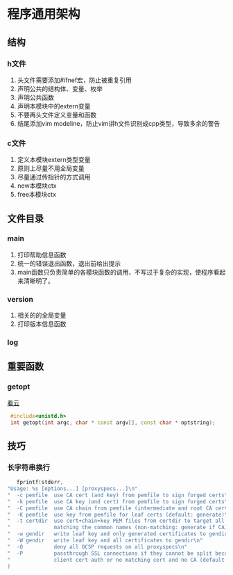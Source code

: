 # 程序通用架构


## 结构
### h文件
1. 头文件需要添加#ifnef宏，防止被重复引用
2. 声明公共的结构体、变量、枚举
3. 声明公共函数
4. 声明本模块中的extern变量
5. 不要再头文件定义变量和函数
6. 结尾添加vim modeline，防止vim讲h文件识别成cpp类型，导致多余的警告

### c文件
1. 定义本模块extern类型变量
2. 原则上尽量不用全局变量
3. 尽量通过传指针的方式调用
2. new本模块ctx
3. free本模块ctx

## 文件目录

### main
1. 打印帮助信息函数
2. 统一的错误退出函数，退出前给出提示
3. main函数只负责简单的各模块函数的调用，不写过于复杂的实现，使程序看起来清晰明了。

### version
1. 相关的的全局变量
2. 打印版本信息函数

### log

## 重要函数
### getopt
[看云](http://www.kancloud.cn/wizardforcel/linux-c-api-ref/98621)

```cpp
 #include<unistd.h>
 int getopt(int argc, char * const argv[], const char * optstring);
 ```
 
 ## 技巧
 ### 长字符串换行
 
 ```cpp
 	fprintf(stderr,
"Usage: %s [options...] [proxyspecs...]\n"
"  -c pemfile  use CA cert (and key) from pemfile to sign forged certs\n"
"  -k pemfile  use CA key (and cert) from pemfile to sign forged certs\n"
"  -C pemfile  use CA chain from pemfile (intermediate and root CA certs)\n"
"  -K pemfile  use key from pemfile for leaf certs (default: generate)\n"
"  -t certdir  use cert+chain+key PEM files from certdir to target all sites\n"
"              matching the common names (non-matching: generate if CA)\n"
"  -w gendir   write leaf key and only generated certificates to gendir\n"
"  -W gendir   write leaf key and all certificates to gendir\n"
"  -O          deny all OCSP requests on all proxyspecs\n"
"  -P          passthrough SSL connections if they cannot be split because of\n"
"              client cert auth or no matching cert and no CA (default: drop)\n"
)
 ```

